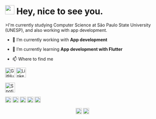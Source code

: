 <h1><img src="https://emojis.slackmojis.com/emojis/images/1531849430/4246/blob-sunglasses.gif?1531849430" width="30"/> Hey, nice to see you.</h1>
>I'm currently studying Computer Science at São Paulo State University (UNESP), and also working with app development.


- 🔭 I’m currently working with **App development**

- 🌱 I’m currently learning **App development with Flutter**

- 📫 Where to find me

<p align="left">
  <a href="https://github.com/leozeza"><img alt="GitHub" title="GitHub" height="32" width="32" src="https://raw.githubusercontent.com/peterthehan/peterthehan/master/assets/github.svg"></a>
  <a href="https://linkedin.com/in/leonardoggomes"><img alt="LinkedIn" title="LinkedIn" height="32" width="32" src="https://raw.githubusercontent.com/peterthehan/peterthehan/master/assets/linkedin.svg"></a> </p><a href="https://open.spotify.com/user/leozeza?si=5uKCTzSvSxaQfYLVDX4ehQ"><img alt="Spotify" title="Spotify" height="32" width="32" src="https://raw.githubusercontent.com/peterthehan/peterthehan/master/assets/spotify.svg"></a>



<p align="left"><img src="https://devicons.github.io/devicon/devicon.git/icons/react/react-original-wordmark.svg" alt="react" width="20" height="20"/> <img src="https://devicons.github.io/devicon/devicon.git/icons/csharp/csharp-original.svg" alt="csharp" width="20" height="20"/> <img src="https://devicons.github.io/devicon/devicon.git/icons/dot-net/dot-net-original-wordmark.svg" alt="dotnet" width="20" height="20"/> <img src="https://devicons.github.io/devicon/devicon.git/icons/javascript/javascript-original.svg" alt="javascript" width="20" height="20"/> <img src="https://cdn.jsdelivr.net/npm/simple-icons@3.1.0/icons/flutter.svg" alt="flutter" width="20" height="20"/></p><p align="center">
<a href="https://linkedin.com/in/www.linkedin.com/in/leonardoggomes" target="blank"><img align="center" src="https://cdn.jsdelivr.net/npm/simple-icons@3.0.1/icons/linkedin.svg" alt="www.linkedin.com/in/leonardoggomes" height="20" width="20" /></a>
<a href="https://instagram.com/https://www.instagram.com/le.the.nardo" target="blank"><img align="center" src="https://cdn.jsdelivr.net/npm/simple-icons@3.0.1/icons/instagram.svg" alt="https://www.instagram.com/le.the.nardo" height="20" width="20" /></a>
</p>

